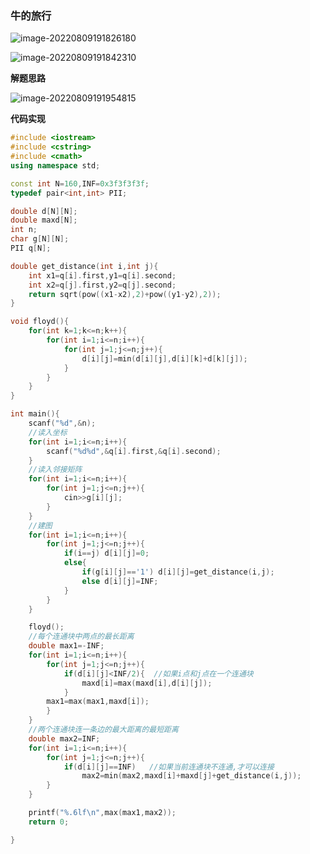 ### 牛的旅行

![image-20220809191826180](http://www.cdn.liver0377.xyz/typora/202208091918244.png)

![image-20220809191842310](http://www.cdn.liver0377.xyz/typora/202208091918354.png)





**解题思路**

![image-20220809191954815](http://www.cdn.liver0377.xyz/typora/202208091919862.png)

**代码实现**

```cc
#include <iostream>
#include <cstring>
#include <cmath>
using namespace std;

const int N=160,INF=0x3f3f3f3f;
typedef pair<int,int> PII;

double d[N][N];
double maxd[N];
int n;
char g[N][N];
PII q[N];

double get_distance(int i,int j){
    int x1=q[i].first,y1=q[i].second;
    int x2=q[j].first,y2=q[j].second;
    return sqrt(pow((x1-x2),2)+pow((y1-y2),2));
}

void floyd(){
    for(int k=1;k<=n;k++){
        for(int i=1;i<=n;i++){
            for(int j=1;j<=n;j++){
                d[i][j]=min(d[i][j],d[i][k]+d[k][j]);
            }
        }
    }
}

int main(){
    scanf("%d",&n);
    //读入坐标
    for(int i=1;i<=n;i++){
        scanf("%d%d",&q[i].first,&q[i].second);
    }
    //读入邻接矩阵
    for(int i=1;i<=n;i++){
        for(int j=1;j<=n;j++){
            cin>>g[i][j];
        }
    }
    //建图
    for(int i=1;i<=n;i++){
        for(int j=1;j<=n;j++){
            if(i==j) d[i][j]=0;
            else{
                if(g[i][j]=='1') d[i][j]=get_distance(i,j);
                else d[i][j]=INF;
            }
        }
    }

    floyd();
    //每个连通块中两点的最长距离
    double max1=-INF;
    for(int i=1;i<=n;i++){
        for(int j=1;j<=n;j++){
            if(d[i][j]<INF/2){  //如果i点和j点在一个连通块
                maxd[i]=max(maxd[i],d[i][j]);
            }
        max1=max(max1,maxd[i]);
        }
    }
    //两个连通块连一条边的最大距离的最短距离
    double max2=INF;
    for(int i=1;i<=n;i++){
        for(int j=1;j<=n;j++){
            if(d[i][j]==INF)   //如果当前连通块不连通,才可以连接
                max2=min(max2,maxd[i]+maxd[j]+get_distance(i,j));
        }
    }

    printf("%.6lf\n",max(max1,max2));
    return 0;

}

```

